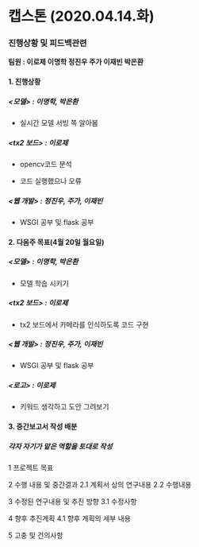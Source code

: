 # 캡스톤 (2020.04.14.화)
### 진행상황 및 피드백관련
**팀원 : 이로제 이명학 정진우 주가 이재빈 박은환**



#### **1. 진행상황**

##### <모델> : 이명학, 박은환

- 실시간 모델 서빙 쪽 알아봄

  


##### **<tx2 보드>** : 이로제

- opencv코드 분석

- 코드 실행했으나 오류

  

##### **<웹 개발> : 정진우, 주가, 이재빈**

- WSGI 공부 및 flask 공부

  

#### **2. 다음주 목표(4월 20일 월요일)**

##### <모델> : 이명학, 박은환

- 모델 학습 시키기



##### **<tx2 보드>** : 이로제

-  tx2 보드에서 카메라를 인식하도록 코드 구현 



##### **<웹 개발> : 정진우, 주가, 이재빈**

-  WSGI 공부 및 flask 공부



##### <로고> : 이로제

- 키워드 생각하고 도안 그려보기



#### 3. 중간보고서 작성 배분

##### 각자 자기가 맡은 역할을 토대로 작성

1	프로젝트 목표

2	수행 내용 및 중간결과
2.1	계획서 상의 연구내용
2.2	수행내용

3	수정된 연구내용 및 추진 방향
3.1	수정사항

4	향후 추진계획
4.1	향후 계획의 세부 내용

5	고충 및 건의사항